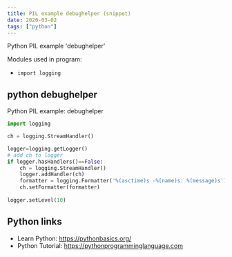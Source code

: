 ```yaml
---
title: PIL example debughelper (snippet)
date: 2020-03-02
tags: ["python"]
---
```

Python PIL example 'debughelper'


Modules used in program: 
* `import logging`

## python debughelper

Python PIL example: debughelper

```python
import logging

ch = logging.StreamHandler()

logger=logging.getLogger()
# add ch to logger
if logger.hasHandlers()==False:
	ch = logging.StreamHandler()
	logger.addHandler(ch)
	formatter = logging.Formatter('%(asctime)s -%(name)s: %(message)s')
	ch.setFormatter(formatter)
	
logger.setLevel(10)


```

## Python links

- Learn Python: https://pythonbasics.org/
- Python Tutorial: https://pythonprogramminglanguage.com
